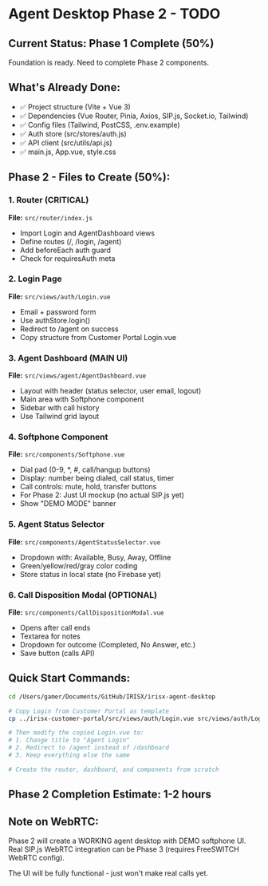 # Agent Desktop Phase 2 - TODO

## Current Status: Phase 1 Complete (50%)

Foundation is ready. Need to complete Phase 2 components.

## What's Already Done:
- ✅ Project structure (Vite + Vue 3)
- ✅ Dependencies (Vue Router, Pinia, Axios, SIP.js, Socket.io, Tailwind)
- ✅ Config files (Tailwind, PostCSS, .env.example)
- ✅ Auth store (src/stores/auth.js)
- ✅ API client (src/utils/api.js)
- ✅ main.js, App.vue, style.css

## Phase 2 - Files to Create (50%):

### 1. Router (CRITICAL)
**File:** `src/router/index.js`
- Import Login and AgentDashboard views
- Define routes (/, /login, /agent)
- Add beforeEach auth guard
- Check for requiresAuth meta

### 2. Login Page
**File:** `src/views/auth/Login.vue`
- Email + password form
- Use authStore.login()
- Redirect to /agent on success
- Copy structure from Customer Portal Login.vue

### 3. Agent Dashboard (MAIN UI)
**File:** `src/views/agent/AgentDashboard.vue`
- Layout with header (status selector, user email, logout)
- Main area with Softphone component
- Sidebar with call history
- Use Tailwind grid layout

### 4. Softphone Component
**File:** `src/components/Softphone.vue`
- Dial pad (0-9, *, #, call/hangup buttons)
- Display: number being dialed, call status, timer
- Call controls: mute, hold, transfer buttons
- For Phase 2: Just UI mockup (no actual SIP.js yet)
- Show "DEMO MODE" banner

### 5. Agent Status Selector
**File:** `src/components/AgentStatusSelector.vue`
- Dropdown with: Available, Busy, Away, Offline
- Green/yellow/red/gray color coding
- Store status in local state (no Firebase yet)

### 6. Call Disposition Modal (OPTIONAL)
**File:** `src/components/CallDispositionModal.vue`
- Opens after call ends
- Textarea for notes
- Dropdown for outcome (Completed, No Answer, etc.)
- Save button (calls API)

## Quick Start Commands:

```bash
cd /Users/gamer/Documents/GitHub/IRISX/irisx-agent-desktop

# Copy Login from Customer Portal as template
cp ../irisx-customer-portal/src/views/auth/Login.vue src/views/auth/Login.vue

# Then modify the copied Login.vue to:
# 1. Change title to "Agent Login"
# 2. Redirect to /agent instead of /dashboard
# 3. Keep everything else the same

# Create the router, dashboard, and components from scratch
```

## Phase 2 Completion Estimate: 1-2 hours

## Note on WebRTC:
Phase 2 will create a WORKING agent desktop with DEMO softphone UI.
Real SIP.js WebRTC integration can be Phase 3 (requires FreeSWITCH WebRTC config).

The UI will be fully functional - just won't make real calls yet.
